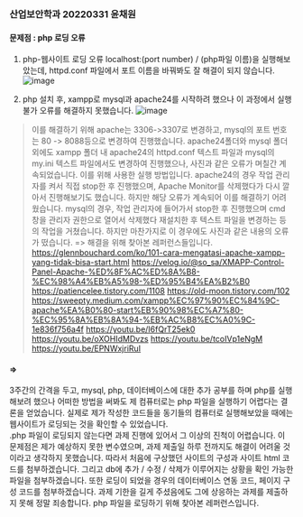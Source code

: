 ### 산업보안학과 20220331 윤채원 
#### 문제점 : php 로딩 오류

1. php-웹사이트 로딩 오류
localhost:(port number) / (php파일 이름)을 실행해보았는데, httpd.conf 파일에서 포트 이름을 바꿔봐도 잘 해결이 되지 않습니다. 
![image](https://github.com/ychxnn/information_security/assets/112887768/bf7d1d02-f54c-440f-9d7f-ecd2bc00ef47)

2. php 설치 후, xampp로 mysql과 apache24를 시작하려 했으나 이 과정에서 실행 불가 오류를 해결하지 못했습니다. 
![image](https://github.com/ychxnn/information_security/assets/112887768/042d7775-e2aa-41e0-8964-57b4b7839ded)
> 이를 해결하기 위해 apache는 3306->3307로 변경하고, mysql의 포트 번호는 80 -> 8088등으로 변경하여 진행했습니다. apache24폴더와 mysql 폴더 외에도 xampp 폴더 내 apache24의 httpd.conf 텍스트 파일과 mysql의 my.ini 텍스트 파일에서도 변경하여 진행했으나, 사진과 같은 오류가 며칠간 계속되었습니다. 
이를 위해 사용한 실행 방법입니다.
> apache24의 경우 작업 관리자를 켜서 직접 stop한 후 진행했으며, Apache Monitor를 삭제했다가 다시 깔아서 진행해보기도 했습니다. 하지만 해당 오류가 계속되어 이를 해결하기 어려웠습니다. 
> mysql의 경우, 작업 관리자에 들어가서 stop한 후 진행했으며 cmd 창을 관리자 권한으로 열어서 삭제했다 재설치한 후 텍스트 파일을 변경하는 등의 작업을 거쳤습니다. 하지만 마찬가지로 이 경우에도 사진과 같은 내용의 오류가 떴습니다. 
=> 해결을 위해 찾아본 레퍼런스들입니다.
https://glennbouchard.com/ko/101-cara-mengatasi-apache-xampp-yang-tidak-bisa-start.html
https://velog.io/@so_sa/XMAPP-Control-Panel-Apache-%ED%8F%AC%ED%8A%B8-%EC%98%A4%EB%A5%98-%ED%95%B4%EA%B2%B0
https://patiencelee.tistory.com/1108
https://old-moon.tistory.com/102
https://sweepty.medium.com/xampp%EC%97%90%EC%84%9C-apache%EA%B0%80-start%EB%90%98%EC%A7%80-%EC%95%8A%EB%8A%94-%EB%AC%B8%EC%A0%9C-1e836f756a4f
https://youtu.be/I6fQrT25ek0
https://youtu.be/oXOHIdMDvzs
https://youtu.be/tcoIVp1eNgM
https://youtu.be/EPNWxjriRuI

#### => 
3주간의 간격을 두고, mysql, php, 데이터베이스에 대한 추가 공부를 하며 php를 실행해보려 했으나 어떠한 방법을 써봐도 제 컴퓨터로는 php 파일을 실행하기 어렵다는 결론을 얻었습니다. 
실제로 제가 작성한 코드들을 동기들의 컴퓨터로 실행해보았을 때에는 웹사이트가 로딩되는 것을 확인할 수 있었습니다.  
.php 파일이 로딩되지 않는다면 과제 진행에 있어서 그 이상의 진척이 어렵습니다. 
이 문제점은 제가 예상하지 못한 변수였으며, 과제 제출일 하루 전까지도 해결이 어려울 것이라고 생각하지 못했습니다. 따라서 처음에 구상했던 사이트의 구성과 사이트 html 코드를 첨부하겠습니다.
그리고 db에 추가 / 수정 / 삭제가 이루어지는 상황을 확인 가능한 파일을 첨부하겠습니다. 또한 로딩이 되었을 경우의 데이터베이스 연동 코드, 페이지 구성 코드를 첨부하겠습니다. 
과제 기한을 길게 주셨음에도 그에 상응하는 과제를 제출하지 못해 정말 죄송합니다.
php 파일을 로딩하기 위해 찾아본 레퍼런스입니다. 
